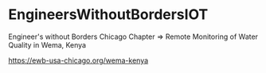 # EngineersWithoutBordersIOT
Engineer's without Borders Chicago Chapter => Remote Monitoring of Water Quality in Wema, Kenya

https://ewb-usa-chicago.org/wema-kenya



